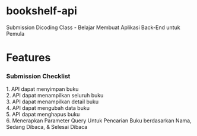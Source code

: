 <h1>bookshelf-api
</h1>
<span>Submission Dicoding Class - Belajar Membuat Aplikasi Back-End untuk Pemula</span>
<h1>Features
</h1>
<h3>Submission Checklist
</h3>
1. API dapat menyimpan buku <br>
2. API dapat menampilkan seluruh buku <br>
3. API dapat menampilkan detail buku <br>
4. API dapat mengubah data buku<br>
5. API dapat menghapus buku<br>
6. Menerapkan Parameter Query Untuk Pencarian Buku berdasarkan Nama, Sedang Dibaca, & Selesai Dibaca<br>

